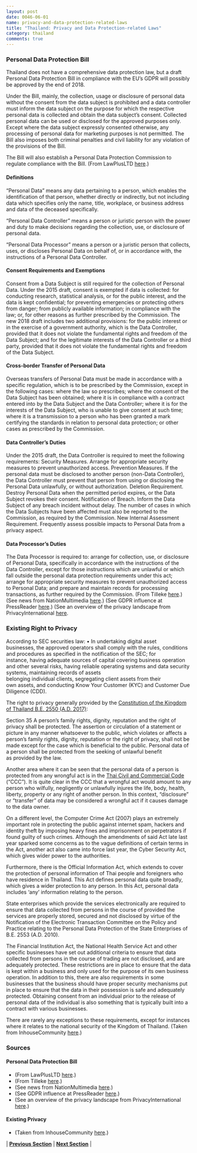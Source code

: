 ```yaml
---
layout: post
date: 0046-06-01
name: privacy-and-data-protection-related-laws
title: "Thailand: Privacy and Data Protection-related Laws"
category: thailand
comments: true
---
```


### Personal Data Protection Bill
Thailand does not have a comprehensive data protection law, but a draft Personal Data Protection Bill in compliance with the EU’s GDPR will possibly be approved by the end of 2018.

Under the Bill, mainly, the collection, usage or disclosure of personal data without the consent from the data subject is prohibited and a data controller must inform the data subject on the purpose for which the respective personal data is collected and obtain the data subject’s consent. Collected personal data can be used or disclosed for the approved purposes only. Except where the data subject expressly consented otherwise, any processing of personal data for marketing purposes is not permitted. The Bill also imposes both criminal penalties and civil liability for any violation of the provisions of the Bill.

The Bill will also establish a Personal Data Protection Commission to regulate compliance with the Bill.
(From LawPlusLTD [here](https://www.lawplusltd.com/2018/01/thailands-personal-data-protection-bill-open-public-hearing/).)

#### Definitions
“Personal Data” means any data pertaining to a person, which enables the identification of that person, whether directly or indirectly, but not including data which specifies only the name, title, workplace, or business address and data of the deceased specifically.

“Personal Data Controller” means a person or juristic person with the power and duty to make decisions regarding the collection, use, or disclosure of personal data.

“Personal Data Processor” means a person or a juristic person that collects, uses, or discloses Personal Data on behalf of, or in accordance with, the instructions of a Personal Data Controller.

#### Consent Requirements and Exemptions
Consent from a Data Subject is still required for the collection of Personal Data. Under the 2015 draft, consent is exempted if data is collected:
for conducting research, statistical analysis, or for the public interest, and the data is kept confidential; 
for preventing emergencies or protecting others from danger; 
from publicly available information; 
in compliance with the law; or, 
for other reasons as further prescribed by the Commission. 
The new 2018 draft includes two additional provisions:
for the public interest or in the exercise of a government authority, which is the Data Controller, provided that it does not violate the fundamental rights and freedom of the Data Subject; and 
for the legitimate interests of the Data Controller or a third party, provided that it does not violate the fundamental rights and freedom of the Data Subject. 

#### Cross-border Transfer of Personal Data
Overseas transfers of Personal Data must be made in accordance with a specific regulation, which is to be prescribed by the Commission, except in the following cases:
where the law so prescribes; 
where the consent of the Data Subject has been obtained; 
where it is in compliance with a contract entered into by the Data Subject and the Data Controller; 
where it is for the interests of the Data Subject, who is unable to give consent at such time; 
where it is a transmission to a person who has been granted a mark certifying the standards in relation to personal data protection; or 
other cases as prescribed by the Commission. 

#### Data Controller’s Duties
Under the 2015 draft, the Data Controller is required to meet the following requirements:
Security Measures. Arrange for appropriate security measures to prevent unauthorized access. 
Prevention Measures. If the personal data must be disclosed to another person (non-Data Controller), the Data Controller must prevent that person from using or disclosing the Personal Data unlawfully, or without authorization. 
Deletion Requirement. Destroy Personal Data when the permitted period expires, or the Data Subject revokes their consent. 
Notification of Breach. Inform the Data Subject of any breach incident without delay. The number of cases in which the Data Subjects have been affected must also be reported to the Commission, as required by the Commission. 
New Internal Assessment Requirement. Frequently assess possible impacts to Personal Data from a privacy aspect. 

#### Data Processor’s Duties
The Data Processor is required to:
arrange for collection, use, or disclosure of Personal Data, specifically in accordance with the instructions of the Data Controller, except for those instructions which are unlawful or which fall outside the personal data protection requirements under this act; 
arrange for appropriate security measures to prevent unauthorized access to Personal Data; and 
prepare and maintain records for processing transactions, as further required by the Commission. 
(From Tilleke [here](https://www.tilleke.com/resources/thailand-update-latest-draft-personal-data-protection-act).)
(See news from NationMultimedia [here](http://www.nationmultimedia.com/detail/national/30344739).)
(See GDPR influence at PressReader [here](https://www.pressreader.com/thailand/bangkok-post/20180525/282024737927866).)
(See an overview of the privacy landscape from PrivacyInternational [here](https://privacyinternational.org/sites/default/files/2017-12/privacy_thailand.pdf).

### Existing Right to Privacy
According to SEC securities law:
• In undertaking digital asset businesses, the approved operators shall comply with the rules, conditions and procedures as specified in the notification of the SEC; for instance, having adequate sources of capital covering business operation and other several risks, having reliable operating systems and data security systems, maintaining records of assets belonging individual clients, segregating client assets from their own assets, and conducting Know Your Customer (KYC) and Customer Due Diligence (CDD).

The right to privacy generally provided by the [Constitution of the Kingdom of Thailand B.E. 2550 (A.D. 2017)](http://thailaws.com/law/t_laws/claw0002a.pdf):

Section 35
A person’s family rights, dignity, reputation and the right of privacy shall be protected. The assertion or circulation of a statement or picture in any manner whatsoever to the public, which violates or affects a person’s family rights, dignity, reputation or the right of privacy, shall not be made except for the case which is beneficial to the public. Personal data of a person shall be protected from the seeking of unlawful benefit as provided by the law.

Another area where it can be seen that the personal data of a person is protected from any wrongful act is in the [Thai Civil and Commercial Code](http://www.samuiforsale.com/law-texts/thailand-civil-code-part-1.html) (“CCC”). It is quite clear in the CCC that a wrongful act would amount to any person who wilfully, negligently or unlawfully injures the life, body, health, liberty, property or any right of another person. In this context, “disclosure” or “transfer” of data may be considered a wrongful act if it causes damage to the data owner.

On a different level, the Computer Crime Act (2007) plays an extremely important role in protecting the public against internet spam, hackers and identity theft by imposing heavy fines and imprisonment on perpetrators if found guilty of such crimes. Although the amendments of said Act late last year sparked some concerns as to the vague definitions of certain terms in the Act, another act also came into force last year, the Cyber Security Act, which gives wider power to the authorities.

Furthermore, there is the Official Information Act, which extends to cover the protection of personal information of Thai people and foreigners who have residence in Thailand. This Act defines personal data quite broadly, which gives a wider protection to any person. In this Act, personal data includes ‘any’ information relating to the person.

State enterprises which provide the services electronically are required to ensure that data collected from persons in the course of provided the services are properly stored, secured and not disclosed by virtue of the Notification of the Electronic Transaction Committee on the Policy and Practice relating to the Personal Data Protection of the State Enterprises of B.E. 2553 (A.D. 2010).

The Financial Institution Act, the National Health Service Act and other specific businesses have set out additional criteria to ensure that data collected from persons in the course of trading are not disclosed, and are adequately protected. These restrictions are in place to ensure that the data is kept within a business and only used for the purpose of its own business operation. In addition to this, there are also requirements in some businesses that the business should have proper security mechanisms put in place to ensure that the data in their possession is safe and adequately protected. Obtaining consent from an individual prior to the release of personal data of the individual is also something that is typically built into a contract with various businesses.

There are rarely any exceptions to these requirements, except for instances where it relates to the national security of the Kingdom of Thailand.
(Taken from InhouseCommunity [here](http://www.inhousecommunity.com/article/data-protection-cyber-security-law-thailand/).)

### Sources

#### Personal Data Protection Bill
- (From LawPlusLTD [here](https://www.lawplusltd.com/2018/01/thailands-personal-data-protection-bill-open-public-hearing/).)
- (From Tilleke [here](https://www.tilleke.com/resources/thailand-update-latest-draft-personal-data-protection-act).)
- (See news from NationMultimedia [here](http://www.nationmultimedia.com/detail/national/30344739).)
- (See GDPR influence at PressReader [here](https://www.pressreader.com/thailand/bangkok-post/20180525/282024737927866).)
- (See an overview of the privacy landscape from PrivacyInternational [here](https://privacyinternational.org/sites/default/files/2017-12/privacy_thailand.pdf).)

#### Existing Privacy
- (Taken from InhouseCommunity [here](http://www.inhousecommunity.com/article/data-protection-cyber-security-law-thailand/).)




| **[Previous Section](https://neo-project.github.io/global-blockchain-compliance-hub//thailand/thailand-securities-related-laws.html)** | **[Next Section](https://neo-project.github.io/global-blockchain-compliance-hub//thailand/thailand-final-liability.html)** |
